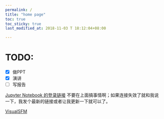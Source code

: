 ```yaml
---
permalink: /
title: "home page"
toc: true
toc_sticky: true
last_modified_at: 2018-11-03 T 18:12:04+08:00

---
```


# TODO:

- [x] 做PPT
- [X] 演讲
- [ ] 写报告

[Jupyter Notebook 的登录链接](http://172.18.34.103:8888/?token=fe7527c361fc03283e4fbd91d635b189a989e10d93422244)
不要在上面搞事情啊；如果连接失效了就和我说一下，我发个最新的链接或者让我更新一下就可以了。

[VisualSFM](http://ccwu.me/vsfm/)
<!-- 用这个链接： Copy/paste this URL into your browser when you connect for the first time, to login with a token: -->